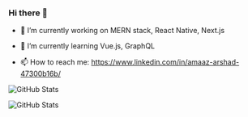 ### Hi there 👋
<!--
**amaaz-arshad/amaaz-arshad** is a ✨ _special_ ✨ repository because its `README.md` (this file) appears on your GitHub profile.

Here are some ideas to get you started:
-->

- 🔭 I’m currently working on MERN stack, React Native, Next.js

- 🌱 I’m currently learning Vue.js, GraphQL
<!--
- 👯 I’m looking to collaborate on ...
- 🤔 I’m looking for help with ...
- 💬 Ask me about ...
-->
- 📫 How to reach me: https://www.linkedin.com/in/amaaz-arshad-47300b16b/
<!--
- 😄 Pronouns: ...
- ⚡ Fun fact: ...
-->

![GitHub Stats](https://github-readme-stats.vercel.app/api?username=amaaz-arshad&count_private=true&show_icons=true&theme=radical)

![GitHub Stats](https://github-readme-stats.vercel.app/api/top-langs/?username=amaaz-arshad&show_icons=true&theme=radical)

